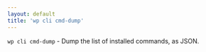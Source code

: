 ```yaml
---
layout: default
title: 'wp cli cmd-dump'
---
```


`wp cli cmd-dump` - Dump the list of installed commands, as JSON.



